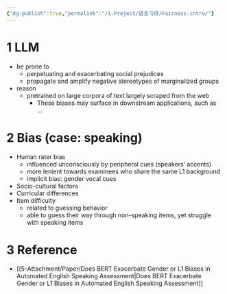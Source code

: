 ```yaml
---
{"dg-publish":true,"permalink":"/1-Project/语言习得/Fairness-intro/"}
---
```


# 1 LLM
- be prone to
	- perpetuating and exacerbating social prejudices
	- propagate and amplify negative stereotypes of marginalized groups
- reason
	- pretrained on large corpora of text largely scraped from the web
		- These biases may surface in downstream applications, such as ...
# 2 Bias (case: speaking)
- Human rater bias
	- influenced unconsciously by peripheral cues (speakers’ accents)
	- more lenient towards examinees who share the same L1 background
	- implicit bias: gender vocal cues
- Socio-cultural factors
- Curricular differences
- Item difficulty
	- related to guessing behavior
	- able to guess their way through non-speaking items, yet struggle with speaking items
# 3 Reference
- [[5-Attachment/Paper/Does BERT Exacerbate Gender or L1 Biases in Automated English Speaking Assessment\|Does BERT Exacerbate Gender or L1 Biases in Automated English Speaking Assessment]]